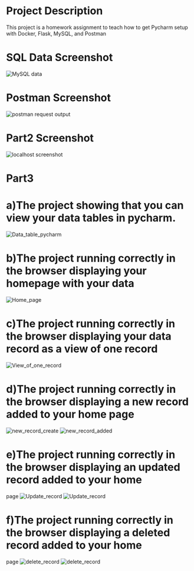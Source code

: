 # Project Description

This project is a homework assignment to teach how to get Pycharm setup with Docker, Flask, MySQL, and Postman

# SQL Data Screenshot
![MySQL data](screenshots/query.png)
 
# Postman Screenshot
![postman request output](screenshots/postman.png)

# Part2 Screenshot 
![localhost screenshot](screenshots/part2.png)

# Part3

# a)The project showing that you can view your data tables in pycharm.
![Data_table_pycharm](./screenshots/a.png)
# b)The project running correctly in the browser displaying your homepage with your data
![Home_page](./screenshots/b.png)
# c)The project running correctly in the browser displaying your data record as a view of one record
![View_of_one_record](./screenshots/c.png)
# d)The project running correctly in the browser displaying a new record added to your home page
![new_record_create](./screenshots/d.png)
![new_record_added](./screenshots/d1.png)
# e)The project running correctly in the browser displaying an updated record added to your home 
page
![Update_record](./screenshots/e.png)
![Update_record](./screenshots/e1.png)
# f)The project running correctly in the browser displaying a deleted record added to your home 
page
![delete_record](./screenshots/f.png)
![delete_record](./screenshots/f1.png)